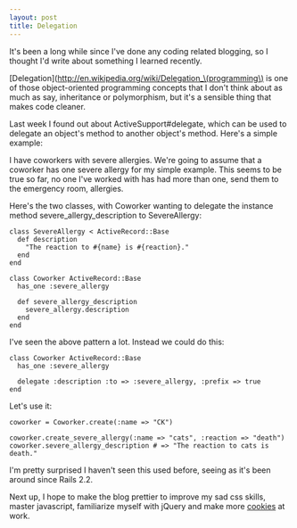 ```yaml
---
layout: post
title: Delegation
---
```


It's been a long while since I've done any coding related blogging, so I thought I'd write about something I learned recently.

[Delegation](http://en.wikipedia.org/wiki/Delegation_\(programming\) is one of those object-oriented programming concepts that I don't think about as much as say, inheritance or polymorphism, but it's a sensible thing that makes code cleaner.  

Last week I found out about ActiveSupport#delegate, which can be used to delegate an object's method to another object's method.  Here's a simple example:

I have coworkers with severe allergies.  We're going to assume that a coworker has one severe allergy for my simple example.  This seems to be true so far, no one I've worked with has had more than one, send them to the emergency room, allergies. 

Here's the two classes, with Coworker wanting to delegate the instance method severe_allergy_description to SevereAllergy: 

    class SevereAllergy < ActiveRecord::Base
      def description
        "The reaction to #{name} is #{reaction}."
      end
    end
  
    class Coworker ActiveRecord::Base
      has_one :severe_allergy
  
      def severe_allergy_description
        severe_allergy.description
      end
    end

I've seen the above pattern a lot. Instead we could do this: 

    class Coworker ActiveRecord::Base
      has_one :severe_allergy

      delegate :description :to => :severe_allergy, :prefix => true
    end

Let's use it:

    coworker = Coworker.create(:name => "CK")

    coworker.create_severe_allergy(:name => "cats", :reaction => "death")
    coworker.severe_allergy_description # => "The reaction to cats is death."

I'm pretty surprised I haven't seen this used before, seeing as it's been around since Rails 2.2.  
  
Next up, I hope to make the blog prettier to improve my sad css skills, master javascript, familiarize myself with jQuery and make more [cookies](http://twitter.com/pm/status/10298416867) at work. 